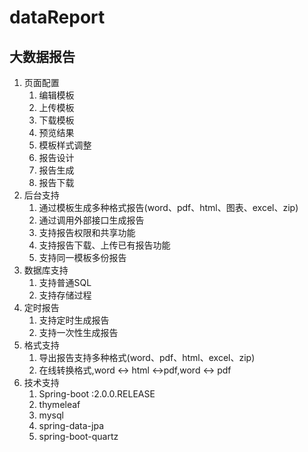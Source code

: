 # dataReport
## 大数据报告 ##


1. 页面配置
	1. 编辑模板
	2. 上传模板
	3. 下载模板
	2. 预览结果
	3. 模板样式调整
	4. 报告设计
	5. 报告生成
	6. 报告下载
2. 后台支持
	1. 通过模板生成多种格式报告(word、pdf、html、图表、excel、zip)
	2. 通过调用外部接口生成报告
	3. 支持报告权限和共享功能
	4. 支持报告下载、上传已有报告功能
	5. 支持同一模板多份报告
3. 数据库支持
	1. 支持普通SQL
	2. 支持存储过程
4. 定时报告
	1. 支持定时生成报告
	2. 支持一次性生成报告
5. 格式支持
	1. 导出报告支持多种格式(word、pdf、html、excel、zip)
	2. 在线转换格式,word <-> html <->pdf,word <-> pdf
6. 技术支持
	1. Spring-boot :2.0.0.RELEASE
	2. thymeleaf
	3. mysql
	4. spring-data-jpa
	5. spring-boot-quartz
